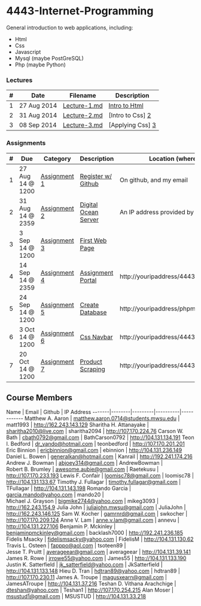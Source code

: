 4443-Internet-Programming
=========================

General introduction to web applications, including:
- Html
- Css
- Javascript
- Mysql (maybe PostGreSQL)
- Php (maybe Python)

### Lectures   
| # | Date        |  Filename                  |  Description                |
|---|-------------|----------------------------|-----------------------------|
| 1 | 27 Aug 2014 |  [Lecture-1.md][1]         |  [Intro to Html][1]         |
| 2 | 31 Aug 2014 |  [Lecture-2.md][2]         |  [Intro to Css] [2]         |
| 3 | 08 Sep 2014 |  [Lecture-3.md][3]         |  [Applying Css] [3]         |


### Assignments

| # | Due              | Category           | Description               | Location (where I look for it) |
|---|------------------|--------------------|---------------------------|--------------------------------|
| 1 | 27 Aug 14 @ 1200 | [Assignment 1][4]  | [Register w/ Github][4]   | On github, and my email        |
| 2 | 31 Aug 14 @ 2359 | [Assignment 2][5]  | [Digital Ocean Server][5] | An IP address provided by you. |
| 3 | 3 Sep 14 @ 1200  | [Assignment 3][6]  | [First Web Page][6]       | 
| 4 | 14 Sep 14 @ 2359 | [Assignment 4][7]  | [Assignment Portal][7]    | http://youripaddress/4443/Portal |
| 5 | 24 Sep 14 @ 1200 | [Assignment 5][8]  | [Create Database][8]      | http://youripaddress/phpmyadmin  |
| 6 | 3 Oct 14 @ 1200  | [Assignment 6][9]  | [Css Navbar][9]           | http://youripaddress/4443/Portal/navbar.php     |
| 7 | 20 Oct 14 @ 1200 | [Assignment 7][10] | [Product Scraping][10]    | http://youripaddress/4443/inventory/scrape1.php |


## Course Members

Name   |  Email  |  Github  |  IP Address
-------|--------|---------|----------|------------
Matthew A. Aaron  |  matthew.aaron.0714@students.mwsu.edu  |  matt1993  |  http://162.243.143.129
Sharitha H. Attanayake  |  sharitha2010@live.com  |  sharitha2094  |  http://107.170.224.76
Carson W. Bath  |  cbath0792@gmail.com  |  BathCarson0792  |  http://104.131.134.191
Teon I. Bedford  |  dr_yando@hotmail.com  |  teonbedford  |  http://107.170.201.201
Eric Binnion  |  ericbinnion@gmail.com  |  ebinnion  |  http://104.131.236.149
Daniel L. Bowen  |  generalkan@hotmail.com  |  Kanrail  |  http://192.241.174.216
Andrew J. Bowman  |  abjoey314@gmail.com  |  AndrewBowman  |  
Robert B. Brumley  |  awesome.aubie@gmail.com  |  Raetekusu  |  http://107.170.233.193
Lewis F. Confair  |  loomisc78@gmail.com  |  loomisc78  |  http://104.131.133.67
Timothy J. Fullagar  |  timothy.fullagar@gmail.com  |  TFullagar  |  http://104.131.143.198
Romando Garcia  |  garcia.mando@yahoo.com  |  mando20  |  
Michael J. Grayson  |  bigmike2744@yahoo.com  |  mikeg3093  |  http://162.243.154.9
Julia John  |  juliajohn.mwsu@gmail.com  |  JuliaJohn  |  http://162.243.146.125
Sam W. Kocher  |  gamrnrd@gmail.com  |  swkocher  |  http://107.170.209.124
Anne V. Lam  |  anne.v.lam@gmail.com  |  annevu  |  http://104.131.227.106
Benjamin P. Mckinley  |  benjaminpmckinley@gmail.com  |  backlash7000  |  http://192.241.236.185
Fidelis Msacky  |  fidelismsacky@yahoo.com  |  FidelisM  |  http://104.131.130.62
Travis L. Osteen  |  fapppo@aol.com  |  tsoteen89  |  
Jesse T. Pruitt  |  averageear@gmail.com  |  averageear  |  http://104.131.39.141
James R. Rowe  |  jrrowe55@yahoo.com  |  James55  |  http://104.131.133.190
Justin K. Satterfield  |  jk_satterfield@yahoo.com  |  JkSatterfield  |  http://104.131.133.148
Hieu D. Tran  |  hdtran89@yahoo.com  |  hdtran89  |  http://107.170.230.11 
James A. Troupe  |  magusxearn@gmail.com  |  JamesATroupe  |  http://104.131.37.216
Teshan D. Vithana Arachchige  |  dteshan@yahoo.com  |  Teshan1  |  http://107.170.254.215
Alan Moser  |  msustud1@gmail.com  |  MSUSTUD  |  http://104.131.33.218

[1]: https://github.com/rugbyprof/4443-Internet-Programming/blob/master/Lecture-1.md "Lecture 1"
[2]: https://github.com/rugbyprof/4443-Internet-Programming/blob/master/Lecture-2.md "Lecture 2"
[3]: https://github.com/rugbyprof/4443-Internet-Programming/blob/master/Lecture-3.md "Lecture 3"
[4]: https://github.com/rugbyprof/4443-Internet-Programming/blob/master/Assignment-1.md "Assignment 1"
[5]: https://github.com/rugbyprof/4443-Internet-Programming/blob/master/Assignment-2.md "Assignment 2"
[6]: https://github.com/rugbyprof/4443-Internet-Programming/blob/master/Assignment-3.md "Assignment 3"
[7]: https://github.com/rugbyprof/4443-Internet-Programming/blob/master/Assignment-4.md "Assignment 4"
[8]: https://github.com/rugbyprof/4443-Internet-Programming/blob/master/Assignment-5.md "Assignment 5"
[9]: https://github.com/rugbyprof/4443-Internet-Programming/blob/master/Assignment-6.md "Assignment 6"
[10]: https://github.com/rugbyprof/4443-Internet-Programming/blob/master/Assignment-7.md "Assignment 7"
